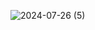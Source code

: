 
![2024-07-26 (5)](https://github.com/user-attachments/assets/a3fc1785-6c6e-4767-ad62-4beb4a497753)
